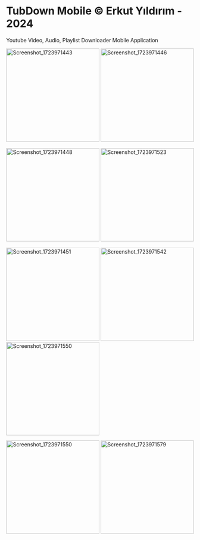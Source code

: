 # TubDown Mobile © Erkut Yıldırım - 2024
Youtube Video, Audio, Playlist Downloader Mobile Application


<p>
  <img src="https://github.com/user-attachments/assets/e999b9be-daf8-49d8-80ff-7513293d3eb8" alt="Screenshot_1723971443" width="250"/>
  <img src="https://github.com/user-attachments/assets/174ff1bc-525f-432d-b87e-5b88a2505bec" alt="Screenshot_1723971446" width="250"/>
</p>
<p>
  <img src="https://github.com/user-attachments/assets/14cb5d36-4a4f-4119-b9b2-d786cb7968d3" alt="Screenshot_1723971448" width="250"/>
  <img src="https://github.com/user-attachments/assets/b290c47b-bd93-4ea4-a26f-5ff4bf81b4b2" alt="Screenshot_1723971523" width="250"/>
</p>
<p>
  <img src="https://github.com/user-attachments/assets/bdf2cd42-1601-4ad4-a330-2c4724c15de0" alt="Screenshot_1723971451" width="250"/>
  <img src="https://github.com/user-attachments/assets/cc74d972-445b-41c9-bb57-d67888e40d30" alt="Screenshot_1723971542" width="250"/>
  <img src="https://github.com/user-attachments/assets/56d6f2b7-402d-42c2-954b-264d81c6d0c8" alt="Screenshot_1723971550" width="250"/>
</p>
<p>
  <img src="https://github.com/user-attachments/assets/b2a46d2b-5777-4da9-abb0-e4d05fc5c89f" alt="Screenshot_1723971550" width="250"/>
  <img src="https://github.com/user-attachments/assets/fcd7f58d-2c84-4550-bd05-04bc493a05ef" alt="Screenshot_1723971579" width="250"/>
</p>

